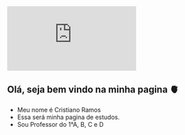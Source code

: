 ![imagem](https://images.app.goo.gl/NRK6Fy9nh9Hcm9DE9https://pt.pngtree.com/freepng/hyper-realistic-a-polar-bear-full-body_16513599.html)
## Olá, seja bem vindo na minha pagina 🫀
- Meu nome é Cristiano Ramos
- Essa será minha pagina de estudos.
- Sou Professor do 1°A, B, C e D
